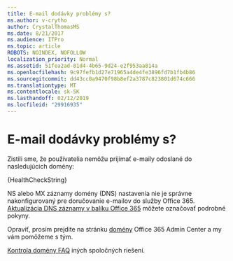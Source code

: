 ```yaml
---
title: E-mail dodávky problémy s?
ms.author: v-crytho
author: CrystalThomasMS
ms.date: 8/21/2017
ms.audience: ITPro
ms.topic: article
ROBOTS: NOINDEX, NOFOLLOW
localization_priority: Normal
ms.assetid: 51fea2ad-81d4-4b65-9d24-e2f953aa814a
ms.openlocfilehash: 9c97fefb1d27e71965a4de4fe3896fd7b1fb4b86
ms.sourcegitcommit: dd43cc0a9470f98b8ef2a3787c823801d674c666
ms.translationtype: MT
ms.contentlocale: sk-SK
ms.lasthandoff: 02/12/2019
ms.locfileid: "29916935"
---
```

# <a name="having-email-delivery-issues"></a>E-mail dodávky problémy s?

Zistili sme, že používatelia nemôžu prijímať e-maily odoslané do nasledujúcich domény:
  
{HealthCheckString}
  
NS alebo MX záznamy domény (DNS) nastavenia nie je správne nakonfigurovaný pre doručovanie e-mailov do služby Office 365. [Aktualizácia DNS záznamy v balíku Office 365](https://support.office.com/article/Create-DNS-records-for-Office-365-when-you-manage-your-DNS-records-B0F3FDCA-8A80-4E8E-9EF3-61E8A2A9AB23.aspx) môžete označovať podrobné pokyny. 
  
Opraviť, prosím prejdite na stránku [domény](https://admin.microsoft.com/adminportal/home#/Domains) Office 365 Admin Center a my vám pomôžeme s tým. 
  
[Kontrola domény FAQ](https://support.office.com/article/7b7b075d-79f9-4e37-8a9e-fb60c1d95166.aspx) iných spoločných riešení. 
  

